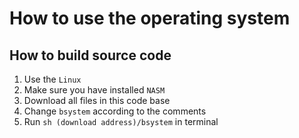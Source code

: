 # How to use the operating system

## How to build source code

1. Use the `Linux`
2. Make sure you have installed `NASM`
3. Download all files in this code base
4. Change `bsystem` according to the comments
5. Run `sh (download address)/bsystem` in terminal
